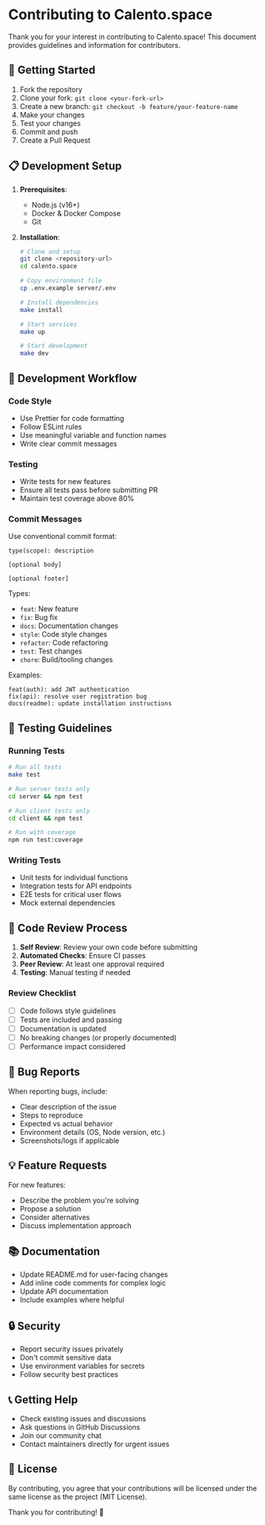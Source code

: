 # Contributing to Calento.space

Thank you for your interest in contributing to Calento.space! This document provides guidelines and information for contributors.

## 🚀 Getting Started

1. Fork the repository
2. Clone your fork: `git clone <your-fork-url>`
3. Create a new branch: `git checkout -b feature/your-feature-name`
4. Make your changes
5. Test your changes
6. Commit and push
7. Create a Pull Request

## 📋 Development Setup

1. **Prerequisites**:
   - Node.js (v16+)
   - Docker & Docker Compose
   - Git

2. **Installation**:
   ```bash
   # Clone and setup
   git clone <repository-url>
   cd calento.space
   
   # Copy environment file
   cp .env.example server/.env
   
   # Install dependencies
   make install
   
   # Start services
   make up
   
   # Start development
   make dev
   ```

## 🔧 Development Workflow

### Code Style

- Use Prettier for code formatting
- Follow ESLint rules
- Use meaningful variable and function names
- Write clear commit messages

### Testing

- Write tests for new features
- Ensure all tests pass before submitting PR
- Maintain test coverage above 80%

### Commit Messages

Use conventional commit format:
```
type(scope): description

[optional body]

[optional footer]
```

Types:
- `feat`: New feature
- `fix`: Bug fix
- `docs`: Documentation changes
- `style`: Code style changes
- `refactor`: Code refactoring
- `test`: Test changes
- `chore`: Build/tooling changes

Examples:
```
feat(auth): add JWT authentication
fix(api): resolve user registration bug
docs(readme): update installation instructions
```

## 🧪 Testing Guidelines

### Running Tests
```bash
# Run all tests
make test

# Run server tests only
cd server && npm test

# Run client tests only
cd client && npm test

# Run with coverage
npm run test:coverage
```

### Writing Tests
- Unit tests for individual functions
- Integration tests for API endpoints
- E2E tests for critical user flows
- Mock external dependencies

## 📝 Code Review Process

1. **Self Review**: Review your own code before submitting
2. **Automated Checks**: Ensure CI passes
3. **Peer Review**: At least one approval required
4. **Testing**: Manual testing if needed

### Review Checklist
- [ ] Code follows style guidelines
- [ ] Tests are included and passing
- [ ] Documentation is updated
- [ ] No breaking changes (or properly documented)
- [ ] Performance impact considered

## 🐛 Bug Reports

When reporting bugs, include:
- Clear description of the issue
- Steps to reproduce
- Expected vs actual behavior
- Environment details (OS, Node version, etc.)
- Screenshots/logs if applicable

## 💡 Feature Requests

For new features:
- Describe the problem you're solving
- Propose a solution
- Consider alternatives
- Discuss implementation approach

## 📚 Documentation

- Update README.md for user-facing changes
- Add inline code comments for complex logic
- Update API documentation
- Include examples where helpful

## 🔒 Security

- Report security issues privately
- Don't commit sensitive data
- Use environment variables for secrets
- Follow security best practices

## 📞 Getting Help

- Check existing issues and discussions
- Ask questions in GitHub Discussions
- Join our community chat
- Contact maintainers directly for urgent issues

## 📄 License

By contributing, you agree that your contributions will be licensed under the same license as the project (MIT License).

Thank you for contributing! 🎉
